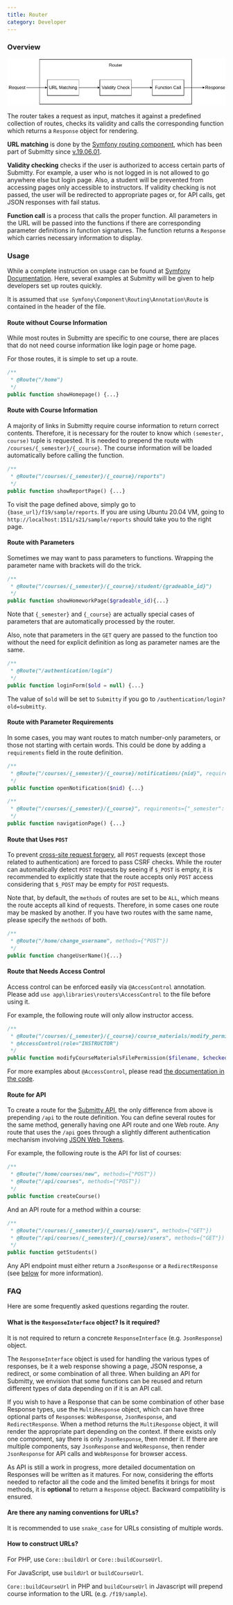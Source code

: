 ```yaml
---
title: Router
category: Developer
---
```


### Overview

![Router Structure](/images/router_structure.png)

The router takes a request as input, matches it against a predefined collection of routes, checks its validity and calls the corresponding function which returns a `Response` object for rendering.

**URL matching** is done by the [Symfony routing component](https://symfony.com/doc/current/components/routing.html), which has been part of Submitty since [v.19.06.01](<https://submitty.org/sysadmin/version_notes/v.19.06.01>).

**Validity checking** checks if the user is authorized to access certain parts of Submitty. For example, a user who is not logged in is not allowed to go anywhere else but login page. Also, a student will be prevented from accessing pages only accessible to instructors. If validity checking is not passed, the user will be redirected to appropriate pages or, for API calls, get JSON responses with fail status.

**Function call** is a process that calls the proper function. All parameters in the URL will be passed into the functions if there are corresponding parameter definitions in function signatures. The function returns a `Response` which carries necessary information to display.

### Usage

While a complete instruction on usage can be found at [Symfony Documentation](https://symfony.com/doc/current/components/routing.html#usage). Here, several examples at Submitty will be given to help developers set up routes quickly.

It is assumed that `use Symfony\Component\Routing\Annotation\Route` is contained in the header of the file.

#### Route without Course Information

While most routes in Submitty are specific to one course, there are places that do not need course information like login page or home page.

For those routes, it is simple to set up a route.

```php
/**
 * @Route("/home")
 */
public function showHomepage() {...}
```

#### Route with Course Information

A majority of links in Submitty require course information to return correct contents. Therefore, it is necessary for the router to know which `(semester, course)` tuple is requested. It is needed to prepend the route with `/courses/{_semester}/{_course}`. The course information will be loaded automatically before calling the function.

```php
/**
 * @Route("/courses/{_semester}/{_course}/reports")
 */
public function showReportPage() {...}
```

To visit the page defined above, simply go to `{base_url}/f19/sample/reports`. If you are using Ubuntu 20.04 VM, going to `http://localhost:1511/s21/sample/reports` should take you to the right page.

#### Route with Parameters

Sometimes we may want to pass parameters to functions. Wrapping the parameter name with brackets will do the trick.

```php
/**
 * @Route("/courses/{_semester}/{_course}/student/{gradeable_id}")
 */
public function showHomeworkPage($gradeable_id){...}
```

Note that `{_semester}` and `{_course}` are actually special cases of parameters that are automatically processed by the router.

Also, note that parameters in the `GET` query are passed to the function too without the need for explicit definition as long as parameter names are the same.

```php
/**
 * @Route("/authentication/login")
 */
public function loginForm($old = null) {...}
```

The value of `$old` will be set to `Submitty` if you go to `/authentication/login?old=submitty`.

#### Route with Parameter Requirements

In some cases, you may want routes to match number-only parameters, or those not starting with certain words. This could be done by adding a `requirements` field in the route definition.

```php
/**
 * @Route("/courses/{_semester}/{_course}/notifications/{nid}", requirements={"nid": "[1-9]\d*"})
 */
public function openNotification($nid) {...}
```

```php
/**
 * @Route("/courses/{_semester}/{_course}", requirements={"_semester": "^(?!api)[^\/]+", "_course": "[^\/]+"})
 */
public function navigationPage() {...}
```

#### Route that Uses `POST`

To prevent [cross-site request forgery](https://en.wikipedia.org/wiki/Cross-site_request_forgery), all `POST` requests (except those related to authentication) are forced to pass CSRF checks. While the router can automatically detect `POST` requests by seeing if `$_POST` is empty, it is recommended to explicitly state that the route accepts only `POST` access considering that `$_POST` may be empty for `POST` requests.

Note that, by default, the `methods` of routes are set to be `ALL`, which means the route accepts all kind of requests. Therefore, in some cases one route may be masked by another. If you have two routes with the same name, please specify the `methods` of both.

```php
/**
 * @Route("/home/change_username", methods={"POST"})
 */
public function changeUserName(){...}
```

#### Route that Needs Access Control

Access control can be enforced easily via `@AccessControl` annotation. Please add `use app\libraries\routers\AccessControl` to the file before using it.

For example, the following route will only allow instructor access.

```php
/**
 * @Route("/courses/{_semester}/{_course}/course_materials/modify_permission")
 * @AccessControl(role="INSTRUCTOR")
 */
public function modifyCourseMaterialsFilePermission($filename, $checked)
```

For more examples about `@AccessControl`, please read [the documentation in the code](https://github.com/Submitty/Submitty/blob/master/site/app/libraries/routers/AccessControl.php).

#### Route for API

To create a route for the [Submitty API](https://api.submitty.org), the only difference from above is prepending `/api` to
the route definition. You can define several routes for the same method, generally having one API route and one Web route.
Any route that uses the `/api` goes through a slightly different authentication mechanism involving
[JSON Web Tokens](https://api.submitty.org/#authentication).

For example, the following route is the API for list of courses:

```php
/**
 * @Route("/home/courses/new", methods={"POST"})
 * @Route("/api/courses", methods={"POST"})
 */
public function createCourse()
```

And an API route for a method within a course:

```php
/**
 * @Route("/courses/{_semester}/{_course}/users", methods={"GET"})
 * @Route("/api/courses/{_semester}/{_course}/users", methods={"GET"})
 */
public function getStudents()
```

Any API endpoint must either return a `JsonResponse` or a `RedirectResponse`
(see [below](/developer/router#what-is-the-response-object-is-it-required) for more information).

### FAQ

Here are some frequently asked questions regarding the router.

#### What is the `ResponseInterface` object? Is it required?

It is not required to return a concrete `ResponseInterface` (e.g. `JsonResponse`) object.

The `ResponseInterface` object is used for handling the various types of responses, be it a web response showing a page, JSON response, a redirect, or some combination of all three. When building an API for Submitty, we envision that some functions can be reused and return different types of data depending on if it is an API call.

If you wish to have a Response that can be some combination of other base Response types, use the `MultiResponse` object, which can have three optional parts of `Response`s: `WebResponse`, `JsonResponse`, and `RedirectResponse`. When a method returns the `MultiResponse` object, it will render the appropriate part depending on the context. If there exists only one component, say there is only `JsonResponse`, then render it. If there are multiple components, say `JsonResponse` and `WebResponse`, then render `JsonResponse` for API calls and `WebResponse` for browser access.

As API is still a work in progress, more detailed documentation on Responses will be written as it matures. For now, considering the efforts needed to refactor all the code and the limited benefits it brings for most methods, it is **optional** to return a `Response` object. Backward compatibility is ensured.

#### Are there any naming conventions for URLs?

It is recommended to use `snake_case` for URLs consisting of multiple words.

#### How to construct URLs?

For PHP, use `Core::buildUrl` or `Core::buildCourseUrl`.

For JavaScript, use `buildUrl` or `buildCourseUrl`.

`Core::buildCourseUrl` in PHP and `buildCourseUrl` in Javascript will prepend course information to the URL (e.g. `/f19/sample`).

